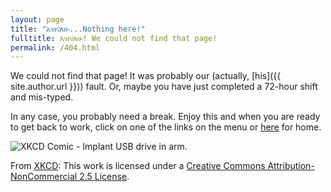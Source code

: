 ```yaml
---
layout: page
title: "አዝናለሁ...Nothing here!"
fulltitle: አዝናለሁ! We could not find that page!
permalink: /404.html
---
```

We could not find that page! It was probably our (actually, [his]({{ site.author.url }})) fault.
Or, maybe you have just completed a 72-hour shift and mis-typed.

In any case, you probably need a break. Enjoy this and when you are ready to get back to work, click on one of the links on the menu or [here]({{site.url}}) for home.

![XKCD Comic - Implant USB drive in arm.](https://imgs.xkcd.com/comics/surgery.png)

From [XKCD](https://xkcd.com/): This work is licensed under a [Creative Commons Attribution-NonCommercial 2.5 License](http://creativecommons.org/licenses/by-nc/2.5/).
